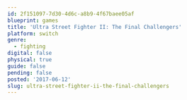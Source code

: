 ```yaml
---
id: 2f151097-7d30-4d6c-a8b9-4f67baee05af
blueprint: games
title: 'Ultra Street Fighter II: The Final Challengers'
platform: switch
genre:
  - fighting
digital: false
physical: true
guide: false
pending: false
posted: '2017-06-12'
slug: ultra-street-fighter-ii-the-final-challengers
---
```

